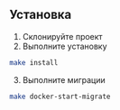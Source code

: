 ## Установка

1. Склонируйте проект
2. Выполните установку
```sh
make install
```
3. Выполните миграции
```sh
make docker-start-migrate
```

